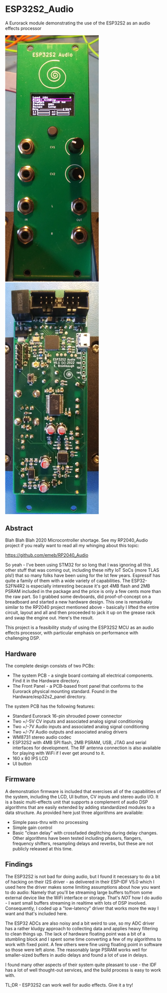 # ESP32S2_Audio
A Eurorack module demonstrating the use of the ESP32S2 as an audio effects processor

<img src="docs/esp32s2_front.jpg" width="300" /> <img src="docs/esp32s2_back.jpg" width="300" /> 

## Abstract
Blah Blah Blah 2020 Microcontroller shortage. See my RP2040_Audio project
if you really want to read all my whinging about this topic:

https://github.com/emeb/RP2040_Audio

So yeah - I've been using STM32 for so long that I was ignoring all this other
stuff that was coming out, including these nifty IoT SoCs (more TLAS pls!) that
so many folks have been using for the lst few years. Espressif has quite a
family of them with a wide variety of capabilities. The ESP32-S2FN4R2 is
especially interesting because it's got 4MB flash and 2MB PSRAM included in
the package and the price is only a few cents more than the raw part. So I
grabbed some devboards, did proof-of-concept on a breadboard and started a
new hardware design. This one is remarkably similar to the RP2040 project
mentioned above - basically I lifted the entire circuit, layout and all and
then proceeded to jack it up on the grease rack and swap the engine out. Here's
the result.

This project is a feasibility study of using the ESP32S2 MCU as an audio effects
processor, with particular emphasis on performance with challenging DSP.

## Hardware
The complete design consists of two PCBs:
* The system PCB - a single board containg all electrical components. Find it
in the Hardware directory.
* The Front Panel - a PCB-based front panel that conforms to the Eurorack
physical mounting standard. Found in the Hardware/esp32s2_panel directory.

The system PCB has the following features:
* Standard Eurorack 16-pin shrouded power connector
* Two +/-5V CV inputs and associated analog signal conditioning 
* Two +/-7V Audio inputs and associated analog signal conditioning 
* Two +/-7V Audio outputs and associated analog drivers
* WM8731 stereo audio codec
* ESP32S2 with 4MB SPI flash, 2MB PSRAM, USB, JTAG and serial interfaces for
development. The RF antenna connection is also available for playing with WiFi
if I ever get around to it.
* 160 x 80 IPS LCD
* UI button

## Firmware
A demonstration firmware is included that exercises all of the capabilities of
the system, including the LCD, UI button, CV inputs and stereo audio I/O. It is
a basic multi-effects unit that supports a complement of audio DSP algorithms
that are easily extended by adding standardized modules to a data structure.
As provided here just three algorithms are available:
* Simple pass-thru with no processing
* Simple gain control
* Basic "clean delay" with crossfaded deglitching during delay changes.
Other algorithms have been tested including phasers, flangers, frequency shifters,
resampling delays and reverbs, but these are not publicly released at this time.

## Findings
The ESP32S2 is not bad for doing audio, but I found it necessary to do a bit of
hacking on their I2S driver - as delivered in their ESP-IDF V5.0 which I used
here the driver makes some limiting assumptions about how you want to do audio:
Namely that you'll be streaming large buffers to/from some external device like
the WiFi interface or storage. That's *NOT* how I do audio - I want small
buffers streaming in realtime with lots of DSP involved. Consequently, I coded
up a "low-latency" driver that works more the way I want and that's included
here.

The ESP32 ADCs are also noisy and a bit weird to use, so my ADC driver has a
rather kludgy approach to collecting data and applies heavy filtering to clean
things up. The lack of hardware floating point was a bit of a stumbling block
and I spent some time converting a few of my algorithms to work with fixed
point. A few others were fine using floating point in software so those were
left alone. The reasonably large PSRAM works well for smaller-sized buffers
in audio delays and found a lot of use in delays.

I found many other aspects of their system quite pleasant to use - the IDF has
a lot of well thought-out services, and the build process is easy to work with.

TL;DR - ESP32S2 can work well for audio effects. Give it a try!